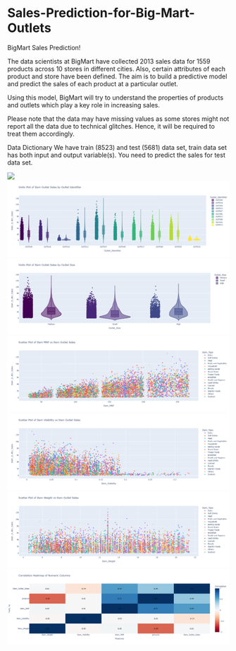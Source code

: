 # Sales-Prediction-for-Big-Mart-Outlets

BigMart Sales Prediction!

The data scientists at BigMart have collected 2013 sales data for 1559 products across 10 stores in different cities. Also, certain attributes of each product and store have been defined. The aim is to build a predictive model and predict the sales of each product at a particular outlet.

Using this model, BigMart will try to understand the properties of products and outlets which play a key role in increasing sales.

Please note that the data may have missing values as some stores might not report all the data due to technical glitches. Hence, it will be required to treat them accordingly. 

Data Dictionary
We have train (8523) and test (5681) data set, train data set has both input and output variable(s). You need to predict the sales for test data set.

<img src="Violin Plot of Item Outlet Sales By Item Type.png.png">

<img src="Violin Plot of Item Outlet Sales by Outlet Identifier.png">

<img src="Violin Plot of Item Outlet Sales by Outlet Size.png">

<img src="Scatter Plot of Item MRP vs Item Outlet Sales.png">

<img src="Scatter Plot of Item Visibility vs Item Outlet Sales.png">

<img src="Scatter Plot of Item Weight vs Item Outlet Sales.png">

<img src="Correlation Heatmap of Numeric Columns.png">

